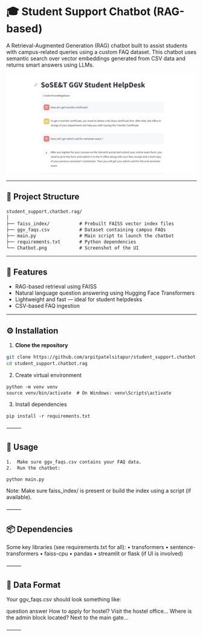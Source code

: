 # 🎓 Student Support Chatbot (RAG-based)

A Retrieval-Augmented Generation (RAG) chatbot built to assist students with campus-related queries using a custom FAQ dataset. This chatbot uses semantic search over vector embeddings generated from CSV data and returns smart answers using LLMs.

![Chatbot UI](Chatbot.png)

---

## 📂 Project Structure
```
student_support.chatbot.rag/
│
├── faiss_index/           # Prebuilt FAISS vector index files
├── ggv_faqs.csv           # Dataset containing campus FAQs
├── main.py                # Main script to launch the chatbot
├── requirements.txt       # Python dependencies
└── Chatbot.png            # Screenshot of the UI
```
---

## 🧠 Features

- RAG-based retrieval using FAISS
- Natural language question answering using Hugging Face Transformers
- Lightweight and fast — ideal for student helpdesks
- CSV-based FAQ ingestion

---

## ⚙️ Installation

1. **Clone the repository**
```bash
git clone https://github.com/arpitpatelsitapur/student_support.chatbot.rag.git
cd student_support.chatbot.rag
```
	
2.	Create virtual environment
```
python -m venv venv
source venv/bin/activate  # On Windows: venv\Scripts\activate
```
	
3.	Install dependencies
```
pip install -r requirements.txt
```

⸻

## 🚀 Usage
	1.	Make sure ggv_faqs.csv contains your FAQ data.
	2.	Run the chatbot:
```
python main.py
```

Note: Make sure faiss_index/ is present or build the index using a script (if available).

⸻

## 📦 Dependencies

Some key libraries (see requirements.txt for all):
	•	transformers
	•	sentence-transformers
	•	faiss-cpu
	•	pandas
	•	streamlit or flask (if UI is involved)

⸻

## 💾 Data Format

Your ggv_faqs.csv should look something like:

question	answer
How to apply for hostel?	Visit the hostel office…
Where is the admin block located?	Next to the main gate…


⸻
